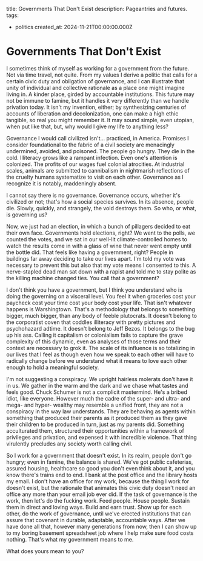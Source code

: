 title: Governments That Don't Exist
description: Pageantries and futures.
tags:
- politics
created_at: 2024-11-21T00:00:00.000Z

# Governments That Don't Exist

I sometimes think of myself as working for a government from the future. Not via time travel, not quite. From my values I derive a politic that calls for a certain civic duty and obligation of governance, and I can illustrate that unity of individual and collective rationale as a place one might imagine living in. A kinder place, girded by accountable institutions. This future may not be immune to famine, but it handles it very differently than we handle privation today. It isn't my invention, either; by synthesizing centuries of accounts of liberation and decolonization, one can make a high ethic tangible, so real you might remember it. It may sound simple, even utopian, when put like that, but, why would I give my life to anything less?

Governance I would call civilized isn't... practiced, in America. Promises I consider foundational to the fabric of a civil society are menacingly undermined, avoided, and poisoned. The people go hungry. They die in the cold. Illiteracy grows like a rampant infection. Even one's attention is colonized. The profits of our wages fuel colonial atrocities. At industrial scales, animals are submitted to cannibalism in nightmarish reflections of the cruelty humans systematize to visit on each other. Governance as I recognize it is notably, maddeningly absent.

I cannot say there is no governance. Governance occurs, whether it's civilized or not; that's how a social species survives. In its absence, people die. Slowly, quickly, and strangely, the void destroys them. So who, or what, is governing us?

Now, we just had an election, in which a bunch of pillagers decided to eat their own face. Governments hold elections, right? We went to the polls, we counted the votes, and we sat in our well-lit climate-controlled homes to watch the results come in with a glass of wine that never went empty until the bottle did. That feels like having a government, right? People in buildings far away deciding to take our lives apart. I'm told my vote was necessary to prevent this but also that my vote means I consented to this. A nerve-stapled dead man sat down with a rapist and told me to stay polite as the killing machine changed ties. You call that a government?

I don't think you have a government, but I think you understand who is doing the governing on a visceral level. You feel it when groceries cost your paycheck cost your time cost your body cost your life. That isn't whatever happens is Warshingtown. That's a methodology that belongs to something bigger, much bigger, than any body of feeble plutocrats. It doesn't belong to the corporatist coven that coddles illiteracy with pretty pictures and psychohazard adtime. It doesn't belong to Jeff Bezos. It belongs to the bug up his ass. Calling it capitalism or colonialism fails to capture the grave complexity of this dynamic, even as analyses of those terms and their context are necessary to grok it. The scale of its influence is so totalizing in our lives that I feel as though even how we speak to each other will have to radically change before we understand what it means to love each other enough to hold a meaningful society.

I'm not suggesting a conspiracy. We upright hairless molerats don't have it in us. We gather in the warm and the dark and we chase what tastes and feels good. Chuck Schumer is not a complicit mastermind. He's a bribed idiot, like everyone. However much the cadre of the super- and ultra- and mega- and hyper- wealthy may resemble a unified front, they are not a conspiracy in the way law understands. They are behaving as agents within something that produced their parents as it produced them as they gave their children to be produced in turn, just as my parents did. Something acculturated them, structured their opportunities within a framework of privileges and privation, and expensed it with incredible violence. That thing virulently precludes any society worth calling civil.

So I work for a government that doesn't exist. In its realm, people don't go hungry; even in famine, the balance is shared. We've got public cafeterias, assured housing, healthcare so good you don't even think about it, and you know there's trains end to end. I bank at the post office and the library hosts my email. I don't have an office for my work, because the thing I work for doesn't exist, but the rationale that animates this civic duty doesn't need an office any more than your email job ever did. If the task of governance is the work, then let's do the fucking work. Feed people. House people. Sustain them in direct and loving ways. Build and earn trust. Show up for each other, do the work of governance, until we've erected institutions that can assure that covenant in durable, adaptable, accountable ways. After we have done all that, however many generations from now, then I can show up to my boring basement spreadsheet job where I help make sure food costs nothing. That's what my government means to me.

What does yours mean to you?
